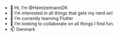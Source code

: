 - 👋 Hi, I’m @HeintzelmannDK
- 👀 I’m interested in all things that gets my nerd on!
- 🌱 I’m currently learning Flutter
- 💞️ I’m looking to collaborate on all things I find fun.
- 📫 Denmark
